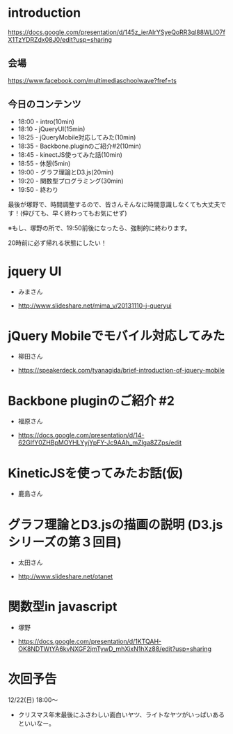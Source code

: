 # introduction

https://docs.google.com/presentation/d/145z_ierAIrYSyeQoRR3ql88WLIO7fX1TzYDRZdx08J0/edit?usp=sharing

## 会場

https://www.facebook.com/multimediaschoolwave?fref=ts

## 今日のコンテンツ

- 18:00 - intro(10min)
- 18:10 - jQueryUI(15min)
- 18:25 - jQueryMobile対応してみた(10min)
- 18:35 - Backbone.pluginのご紹介#2(10min)
- 18:45 - kinectJS使ってみた話(10min)
- 18:55 - 休憩(5min)
- 19:00 - グラフ理論とD3.js(20min)
- 19:20 - 関数型プログラミング(30min)
- 19:50 - 終わり

最後が塚野で、時間調整するので、皆さんそんなに時間意識しなくても大丈夫です！(伸びても、早く終わってもお気にせず)

※もし、塚野の所で、19:50前後になったら、強制的に終わります。

20時前に必ず帰れる状態にしたい！

# jquery UI

- みまさん

- http://www.slideshare.net/mima_v/20131110-j-queryui

# jQuery Mobileでモバイル対応してみた

- 柳田さん

- https://speakerdeck.com/tyanagida/brief-introduction-of-jquery-mobile

# Backbone pluginのご紹介 #2

- 福原さん

- https://docs.google.com/presentation/d/14-62GIfY0ZHBpMOYHLYyjYpFY-Jc9AAh_mZlga8ZZps/edit

# KineticJSを使ってみたお話(仮)

- 鹿島さん

# グラフ理論とD3.jsの描画の説明 (D3.jsシリーズの第３回目)

- 太田さん

- http://www.slideshare.net/otanet

# 関数型in javascript

- 塚野

- https://docs.google.com/presentation/d/1KTQAH-OK8NDTWtYA6kvNXGF2jmTywD_mhXixN1hXz88/edit?usp=sharing

# 次回予告

12/22(日) 18:00〜

- クリスマス年末最後にふさわしい面白いヤツ、ライトなヤツがいっぱいあるといいなー。

